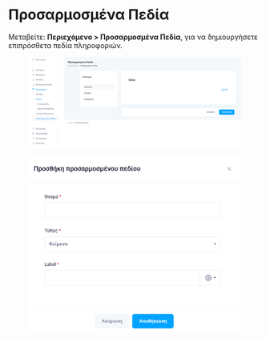 # Προσαρμοσμένα Πεδία

Μεταβείτε: **Περιεχόμενο > Προσαρμοσμένα Πεδία**, για να δημιουργήσετε επιπρόσθετα πεδία πληροφοριών.&#x20;



<div>

<figure><img src="../.gitbook/assets/ScreenHunter 69 (1).png" alt=""><figcaption></figcaption></figure>

 

<figure><img src="../.gitbook/assets/ScreenHunter 70.png" alt=""><figcaption></figcaption></figure>

</div>
